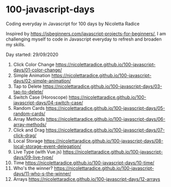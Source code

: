 # 100-javascript-days
 Coding everyday in Javascript for 100 days
 by Nicoletta Radice
 
 Inspired by https://jsbeginners.com/javascript-projects-for-beginners/, I am challenging myself to code in Javascript everyday to refresh and broaden my skills.
 
 Day started: 29/09/2020
 
 01. Click Color Change https://nicolettaradice.github.io/100-javascript-days/01-color-change/
 02. Simple Animation https://nicolettaradice.github.io/100-javascript-days/02-simple-animation/
 03. Tap to Delete https://nicolettaradice.github.io/100-javascript-days/03-tap-to-delete/
 04. Switch Case (Horoscope) https://nicolettaradice.github.io/100-javascript-days/04-switch-case/
 05. Random Cards https://nicolettaradice.github.io/100-javascript-days/05-random-cards/
 06. Array Methods https://nicolettaradice.github.io/100-javascript-days/06-array-methods/
 07. Click and Drag https://nicolettaradice.github.io/100-javascript-days/07-click-drag/
 08. Local Storage https://nicolettaradice.github.io/100-javascript-days/08-local-storage-event-delegation/
 09. Live Type (with Vue.js) https://nicolettaradice.github.io/100-javascript-days/09-live-type/
 10. Time https://nicolettaradice.github.io/100-javascript-days/10-time/
 11. Who's the winner? https://nicolettaradice.github.io/100-javascript-days/11-who-s-the-winner/
 12. Arrays https://nicolettaradice.github.io/100-javascript-days/12-arrays
